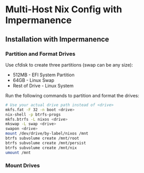 # Multi-Host Nix Config with Impermanence

## Installation with Impermanence

### Partition and Format Drives

Use cfdisk to create three partitions (swap can be any size):
- 512MB - EFI System Partition
- 64GB - Linux Swap
- Rest of Drive - Linux System

Run the following commands to partition and format the drives:

```bash
# Use your actual drive path instead of <drive>
mkfs.fat -F 32 -n boot <drive>
nix-shell -p btrfs-progs
mkfs.btrfs -L nixos <drive>
mkswap -L swap <drive>
swapon <drive>
mount /dev/drive/by-label/nixos /mnt
btrfs subvolume create /mnt/root
btrfs subvolume create /mnt/persist
btrfs subvolume create /mnt/nix
umount /mnt
```

### Mount Drives

